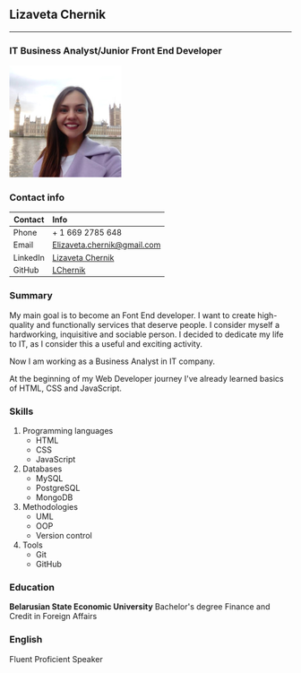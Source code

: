 ## Lizaveta Chernik
***
###  IT Business Analyst/Junior Front End Developer

![My CV pic](images/profile-pic.jpeg)

### Contact info

| Contact | Info |
|---------|:-----|
| Phone   | + 1 669 2785 648|
| Email   | Elizaveta.chernik@gmail.com|
| LinkedIn| [Lizaveta Chernik](https://www.linkedin.com/in/eprudnikova/)|
| GitHub  | [LChernik](https://github.com/LChernik)|

### Summary

My main goal is to become an Font End developer. I want to create high-quality and functionally services that deserve people. I consider myself a hardworking, inquisitive and sociable person. I decided to dedicate my life to IT, as I consider this a useful and exciting activity. 

Now I am working as a Business Analyst in IT company.

At the beginning of my Web Developer journey I've already learned basics of HTML, CSS and JavaScript. 

### Skills
1. Programming languages
   * HTML
   * CSS
   * JavaScript
1. Databases
   * MySQL
   * PostgreSQL
   * MongoDB
1. Methodologies
   * UML
   * OOP
   * Version control
1. Tools
   * Git
   * GitHub

### Education
**Belarusian State Economic University**
Bachelor's degree
Finance and Credit in Foreign Affairs

### English
Fluent Proficient Speaker